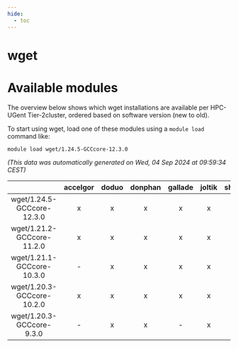 ```yaml
---
hide:
  - toc
---
```


wget
====

# Available modules


The overview below shows which wget installations are available per HPC-UGent Tier-2cluster, ordered based on software version (new to old).

To start using wget, load one of these modules using a `module load` command like:

```shell
module load wget/1.24.5-GCCcore-12.3.0
```

*(This data was automatically generated on Wed, 04 Sep 2024 at 09:59:34 CEST)*  

| |accelgor|doduo|donphan|gallade|joltik|shinx|skitty|
| :---: | :---: | :---: | :---: | :---: | :---: | :---: | :---: |
|wget/1.24.5-GCCcore-12.3.0|x|x|x|x|x|x|x|
|wget/1.21.2-GCCcore-11.2.0|x|x|x|x|x|-|x|
|wget/1.21.1-GCCcore-10.3.0|-|x|x|x|x|-|x|
|wget/1.20.3-GCCcore-10.2.0|x|x|x|x|x|-|x|
|wget/1.20.3-GCCcore-9.3.0|-|x|x|-|x|-|x|
